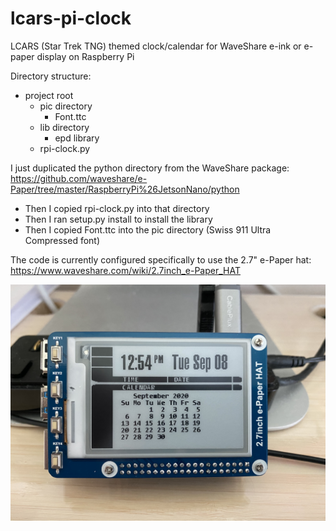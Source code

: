 # lcars-pi-clock
LCARS (Star Trek TNG) themed clock/calendar for WaveShare e-ink or e-paper display on Raspberry Pi

Directory structure:

- project root
  - pic directory
    - Font.ttc
  - lib directory
    - epd library
  - rpi-clock.py
   
I just duplicated the python directory from the WaveShare package:
https://github.com/waveshare/e-Paper/tree/master/RaspberryPi%26JetsonNano/python
- Then I copied rpi-clock.py into that directory
- Then I ran setup.py install to install the library
- Then I copied Font.ttc into the pic directory (Swiss 911 Ultra Compressed font)

The code is currently configured specifically to use the 2.7" e-Paper hat:
https://www.waveshare.com/wiki/2.7inch_e-Paper_HAT

![](lcars-eink-pi-clock.JPG?raw=true)

